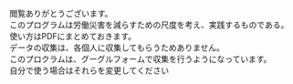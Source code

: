 閲覧ありがとうございます。  
このプログラムは労働災害を減らすための尺度を考え、実践するものである。  
使い方はPDFにまとめておきます。  
データの収集は、各個人に収集してもらうためありません。  
このプロクラムは、グーグルフォームで収集を行うようになっています。  
自分で使う場合はそれらを変更してください
